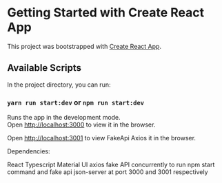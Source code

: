# Getting Started with Create React App

This project was bootstrapped with [Create React App](https://github.com/facebook/create-react-app).

## Available Scripts

In the project directory, you can run:

### `yarn run start:dev` or `npm run start:dev`

Runs the app in the development mode.\
Open [http://localhost:3000](http://localhost:3000) to view it in the browser.

Open [http://localhost:3001](http://localhost:3001) to view FakeApi Axios it in the browser.

Dependencies:

React
Typescript
Material UI
axios fake API
concurrently to run npm start command and fake api json-server at port 3000 and 3001 respectively
